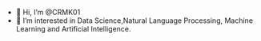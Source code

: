 - 👋 Hi, I’m @CRMK01
- 👀 I’m interested in Data Science,Natural Language Processing, Machine Learning and Artificial Intelligence.

<!---
CRMK01/CRMK01 is a ✨ special ✨ repository because its `README.md` (this file) appears on your GitHub profile.
You can click the Preview link to take a look at your changes.
--->
